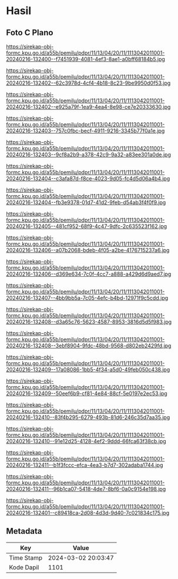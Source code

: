 # Hasil

## Foto C Plano

https://sirekap-obj-formc.kpu.go.id/a55b/pemilu/pdpr/11/13/04/20/11/1113042011001-20240216-132400--f7451939-4081-4ef3-8ae1-a0bff68184b5.jpg

https://sirekap-obj-formc.kpu.go.id/a55b/pemilu/pdpr/11/13/04/20/11/1113042011001-20240216-132402--62c3978d-4cf4-4b18-8c23-9be9950d0f53.jpg

https://sirekap-obj-formc.kpu.go.id/a55b/pemilu/pdpr/11/13/04/20/11/1113042011001-20240216-132402--e925a79f-1ea9-4ea4-8e98-ce7e20333630.jpg

https://sirekap-obj-formc.kpu.go.id/a55b/pemilu/pdpr/11/13/04/20/11/1113042011001-20240216-132403--757c0fbc-becf-4911-9216-3345b77f0a1e.jpg

https://sirekap-obj-formc.kpu.go.id/a55b/pemilu/pdpr/11/13/04/20/11/1113042011001-20240216-132403--9cf8a2b9-a378-42c9-9a32-a83ee301a0de.jpg

https://sirekap-obj-formc.kpu.go.id/a55b/pemilu/pdpr/11/13/04/20/11/1113042011001-20240216-132404--c3afa87d-f8ce-4023-9d05-fc4d5d06a4b4.jpg

https://sirekap-obj-formc.kpu.go.id/a55b/pemilu/pdpr/11/13/04/20/11/1113042011001-20240216-132404--fb3e9378-01d7-41d2-9feb-d54ab3f4f0f9.jpg

https://sirekap-obj-formc.kpu.go.id/a55b/pemilu/pdpr/11/13/04/20/11/1113042011001-20240216-132405--481cf952-68f9-4c47-9dfc-2c635523f162.jpg

https://sirekap-obj-formc.kpu.go.id/a55b/pemilu/pdpr/11/13/04/20/11/1113042011001-20240216-132406--a07b2068-bdeb-4f05-a2be-4176715237a6.jpg

https://sirekap-obj-formc.kpu.go.id/a55b/pemilu/pdpr/11/13/04/20/11/1113042011001-20240216-132406--d369e634-7c0f-4cc7-a888-a429d6d9aed7.jpg

https://sirekap-obj-formc.kpu.go.id/a55b/pemilu/pdpr/11/13/04/20/11/1113042011001-20240216-132407--4bb9bb5a-7c05-4efc-b4bd-12971f9c5cdd.jpg

https://sirekap-obj-formc.kpu.go.id/a55b/pemilu/pdpr/11/13/04/20/11/1113042011001-20240216-132408--d3a65c76-5623-4587-8953-3816d5d5f983.jpg

https://sirekap-obj-formc.kpu.go.id/a55b/pemilu/pdpr/11/13/04/20/11/1113042011001-20240216-132408--3ebf8904-9fdc-48bd-9568-d802eb2429fd.jpg

https://sirekap-obj-formc.kpu.go.id/a55b/pemilu/pdpr/11/13/04/20/11/1113042011001-20240216-132409--17a08086-1bb5-4f34-a5d0-49feb050c438.jpg

https://sirekap-obj-formc.kpu.go.id/a55b/pemilu/pdpr/11/13/04/20/11/1113042011001-20240216-132409--50eef6b9-cf81-4e84-88cf-5e0197e2ec53.jpg

https://sirekap-obj-formc.kpu.go.id/a55b/pemilu/pdpr/11/13/04/20/11/1113042011001-20240216-132410--83f4b295-6279-493b-81d6-246c35d7aa35.jpg

https://sirekap-obj-formc.kpu.go.id/a55b/pemilu/pdpr/11/13/04/20/11/1113042011001-20240216-132410--91e12d25-4128-4ef2-9ddd-66fca63f38cb.jpg

https://sirekap-obj-formc.kpu.go.id/a55b/pemilu/pdpr/11/13/04/20/11/1113042011001-20240216-132411--b1f3fccc-efca-4ea3-b7d7-302adaba1744.jpg

https://sirekap-obj-formc.kpu.go.id/a55b/pemilu/pdpr/11/13/04/20/11/1113042011001-20240216-132411--96b1ca07-5418-4de7-8bf6-0a0c9154e198.jpg

https://sirekap-obj-formc.kpu.go.id/a55b/pemilu/pdpr/11/13/04/20/11/1113042011001-20240216-132401--c89418ca-2d08-4d3d-9d40-7c021834c175.jpg


## Metadata

| Key        | Value               |
| ---------- | ------------------- |
| Time Stamp | 2024-03-02 20:03:47 |
| Kode Dapil | 1101                |



